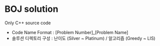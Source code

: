 # BOJ solution
Only C++ source code
- Code Name Format : [Problem Number]_[Problem Name]
- 솔루션 디렉토리 구성 : 난이도 (Silver ~ Platinum) / 알고리즘 (Greedy ~ LIS)